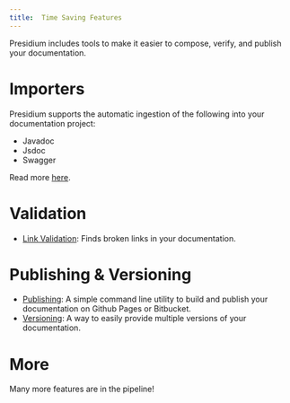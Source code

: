 ```yaml
---
title:  Time Saving Features
---
```


Presidium includes tools to make it easier to compose, verify, and publish your documentation.

# Importers

Presidium supports the automatic ingestion of the following into your documentation project:

* Javadoc
* Jsdoc
* Swagger

Read more [here]({{site.baseurl}}/reference/importers/).

# Validation

* [Link Validation]({{site.baseurl}}/tools/): Finds broken links in your documentation.

# Publishing & Versioning

* [Publishing]({{site.baseurl}}/recipes/hosting/): A simple command line utility to build and publish your documentation on Github Pages or Bitbucket.
* [Versioning]({{site.baseurl}}/recipes/versioning/): A way to easily provide multiple versions of your documentation.

# More

Many more features are in the pipeline!
